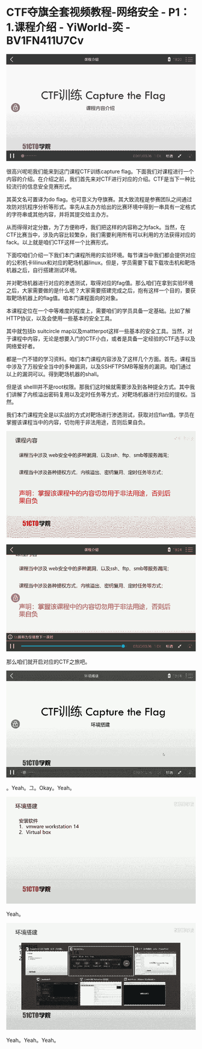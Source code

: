 # CTF夺旗全套视频教程-网络安全 - P1：1.课程介绍 - YiWorld-奕 - BV1FN411U7Cv

![](img/7162bf4df36d6e0e074c264544d6354a_0.png)

很高兴呢呃我们能来到这门课程CTF训练capture flag。下面我们对课程进行一个内容的介绍。在介绍之前，我们首先来对CTF进行对应的介绍。CTF是当下一种比较流行的信息安全竞赛形式。

其英文名可置译为do flag。也可意义为夺旗赛。其大致流程是参赛团队之间通过攻防对抗程序分析等形式。率先从主办方给出的比赛环境中得到一串具有一定格式的字符串或其他内容，并将其提交给主办方。

从而得得对定分数，为了方便称呼，我们把这样的内容称之为fack。当然，在CTF比赛当中，涉及内容比较繁杂，我们需要利用所有可以利用的方法获得对应的fack。以上就是咱们CTF这样一个比赛形式。

下面哎咱们介绍一下我们本门课程所用的实验环境。每节课当中我们都会提供对应的公积机卡lilinux和对应的靶场机器linux。但是，学员需要下载下载攻击机和靶场机器之后，自行搭建测试环境。

并对靶场机器进行对应的渗透测试，取得对应的fag值。那么咱们在拿到实验环境之后，大家需要做的是什么呢？大家需要搭建完成之后，抱有这样一个目的，要获取靶场机器上的flag值。咱本门课程面向的对象。

本课程定位在一个中等难度的程度上，需要咱们的学员具备一定基础。比如了解HTTP协议，以及会使用一些基本的安全工具。

其中就包括b suitcircle map以及mattterpot这样一些基本的安全工具。当然，对于课程中内容，无论是想要入门的CTF小白，或者是具备一定经验的CTF选手以及网络爱好者。

都是一门不错的学习资料。咱们本门课程内容涉及了这样几个方面。首先，课程当中涉及了万般安全当中的多种漏洞，以及SSHFTPSMB等服务的漏洞。咱们通过以上的漏洞可以。得到靶场机器的shall。

但是该 shellll并不是root权限。那我们这时候就需要涉及到各种提全方式。其中我们讲解了内核溢出密码复用以及定时任务等方式，对靶场机器进行对应的提权。当然。

我们本门课程完全是以实战的方式对靶场进行渗透测试，获取对应flan值。学员在掌握该课程当中的内容，切勿用于非法用途，否则后果自负。



![](img/7162bf4df36d6e0e074c264544d6354a_2.png)

![](img/7162bf4df36d6e0e074c264544d6354a_3.png)

那么咱们就开启对应的CTF之旅吧。

![](img/7162bf4df36d6e0e074c264544d6354a_5.png)

。Yeah。그。Okay。Yeah。

![](img/7162bf4df36d6e0e074c264544d6354a_7.png)

Yeah。

![](img/7162bf4df36d6e0e074c264544d6354a_9.png)

Yeah。Yeah。Yeah。